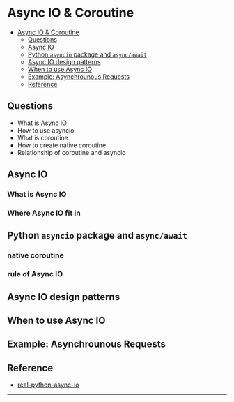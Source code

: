 # Async IO & Coroutine

<!-- TOC -->

- [Async IO & Coroutine](#async-io--coroutine)
    - [Questions](#questions)
    - [Async IO](#async-io)
    - [Python `asyncio` package and `async/await`](#python-asyncio-package-and-asyncawait)
    - [Async IO design patterns](#async-io-design-patterns)
    - [When to use Async IO](#when-to-use-async-io)
    - [Example: Asynchrounous Requests](#example-asynchrounous-requests)
    - [Reference](#reference)

<!-- /TOC -->

## Questions

- What is Async IO
- How to use asyncio
- What is coroutine
- How to create native coroutine
- Relationship of coroutine and asyncio

## Async IO

### What is Async IO

### Where Async IO fit in

## Python `asyncio` package and `async/await`

### native coroutine

### rule of Async IO

## Async IO design patterns

## When to use Async IO

## Example: Asynchrounous Requests

## Reference

- [real-python-async-io][1]

---
[1]: https://realpython.com/async-io-python